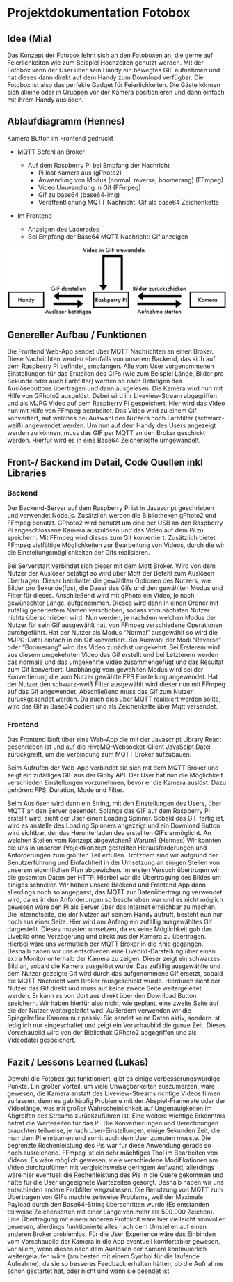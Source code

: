 # Projektdokumentation Fotobox

## Idee (Mia)
Das Konzept der Fotobox lehnt sich an den Fotoboxen an, die gerne auf Feierlichkeiten wie zum Beispiel Hochzeiten genutzt werden. Mit der Fotobox kann der User über sein Handy ein bewegtes GIF aufnehmen und hat dieses dann direkt auf dem Handy zum Download verfügbar. Die Fotobox ist also das perfekte Gadget für Feierlichkeiten. Die Gäste können sich alleine oder in Gruppen vor der Kamera positionieren und dann einfach mit ihrem Handy auslösen.

## Ablaufdiagramm (Hennes)
Kamera Button im Frontend gedrückt
- MQTT Befehl an Broker
    -  Auf dem Raspberry Pi bei Empfang der Nachricht
         - Pi löst Kamera aus (gPhoto2)
         - Anwendung von Modus (normal, reverse, boomerang) (FFmpeg)
         - Video Umwandlung in Gif (FFmpeg)
         - Gif zu base64 (base64-img)
         - Veröffentlichung MQTT Nachricht: Gif als base64 Zeichenkette

 - Im Frontend
    - Anzeigen des Laderades
    - Bei Empfang der Base64 MQTT Nachricht: Gif anzeigen

![Ablaufdiagram](assets/diagram.png "Sequenzdiagram")

## Genereller Aufbau / Funktionen
Die Frontend Web-App sendet über MQTT Nachrichten an einen Broker. Diese Nachrichten werden ebenfalls von unserem Backend, das sich auf dem Raspberry Pi befindet, empfangen. Alle vom User vorgenommenen Einstellungen für das Erstellen des GIFs (wie zum Beispiel Länge, Bilder pro Sekunde oder auch Farbfilter) werden so nach Betätigen des Auslösebuttons übertragen und dann ausgelesen. Die Kamera wird nun mit Hilfe von GPhoto2 ausgelöst. Dabei wird ihr Liveview-Stream abgegriffen und als MJPG Video auf dem Raspberry Pi gespeichert. Hier wird das Video nun mit Hilfe von FFmpeg bearbeitet. Das Video wird zu einem Gif konvertiert, auf welches bei Auswahl des Nutzers noch Farbfilter (schwarz-weiß) angewendet werden. Um nun auf dem Handy des Users angezeigt werden zu können, muss das GIF per MQTT an den Broker geschickt werden. Hierfür wird es in eine Base64 Zeichenkette umgewandelt.

## Front-/ Backend im Detail, Code Quellen inkl Libraries
### Backend
Der Backend-Server auf dem Raspberry Pi ist in Javascript geschrieben und verwendet Node.js. Zusätzlich werden die Bibliotheken gPhoto2 und FFmpeg benutzt. GPhoto2 wird benutzt um eine per USB an den Raspberry Pi angeschlossene Kamera auszulösen und das Video auf dem Pi zu speichern. Mit FFmpeg wird dieses zum Gif konvertiert. Zusätzlich bietet FFmpeg vielfältige Möglichkeiten zur Bearbeitung von Videos, durch die wir die Einstellungsmöglichkeiten der Gifs realisieren.

Bei Serverstart verbindet sich dieser mit dem Mqtt Broker. Wird von dem Nutzer der Auslöser betätigt so wird über Mqtt der Befehl zum Auslösen übertragen. Dieser beinhaltet die gewählten Optionen des Nutzers, wie Bilder pro Sekunde(fps), die Dauer des Gifs und den gewählten Modus und Filter für dieses.
Anschließend wird mit gPhoto ein Video, je nach gewünschter Länge, aufgenommen. Dieses wird dann in einen Ordner mit zufällig generiertem Namen verschoben, sodass vom nächsten Nutzer nichts überschrieben wird.
Nun werden, je nachdem welchen Modus der Nutzer für sein Gif ausgewählt hat, von FFmpeg verschiedene Operationen durchgeführt. Hat der Nutzer als Modus “Normal” ausgewählt so wird die MJPG-Datei einfach in ein Gif konvertiert. Bei Auswahl der Modi “Reverse” oder “Boomerang” wird das Video zunächst umgekehrt. Bei Ersterem wird aus diesem umgekehrten Video das Gif erstellt und bei Letzterem werden das normale und das umgekehrte Video zusammengefügt und das Resultat zum Gif konvertiert.
Unabhängig vom gewählten Modus wird bei der Konvertierung die vom Nutzer gewählte FPS Einstellung angewendet.
Hat der Nutzer den schwarz-weiß Filter ausgewählt wird dieser nun mit FFmpeg auf das Gif angewendet. Abschließend muss das Gif zum Nutzer zurückgesendet werden. Da auch dies über MQTT realisiert werden sollte, wird das Gif in Base64 codiert und als Zeichenkette über Mqtt versendet.

### Frontend
Das Frontend läuft über eine Web-App die mit der Javascript Library React geschrieben ist und auf die HiveMQ-Websocket-Client JavaScipt Datei zurückgreift, um die Verbindung zum MQTT Broker aufzubauen.

Beim Aufrufen der Web-App verbindet sie sich mit dem MQTT Broker und zeigt ein zufälliges GIF aus der Giphy API. Der User hat nun die Möglichkeit verschieden Einstellungen vorzunehmen, bevor er die Kamera auslöst. Dazu gehören: FPS, Duration, Mode und Filter.

Beim Auslösen wird dann ein String, mit den Einstellungen des Users, über MQTT an den Server gesendet. Solange das GIF auf dem Raspberry PI erstellt wird, sieht der User einen Loading Spinner. Sobald das GIF fertig ist, wird es anstelle des Loading Spinners angezeigt und ein Download Button wird sichtbar, der das Herunterladen des erstellten GIFs ermöglicht.
An welchen Stellen vom Konzept abgewichen? Warum?  (Hennes)
Wir konnten die uns in unserem Projektkonzept gestellten Herausforderungen und Anforderungen zum größten Teil erfüllen.
Trotzdem sind wir aufgrund der Benutzerführung und Einfachheit in der Umsetzung an einigen Stellen von unserem eigentlichen Plan abgewichen.
Im ersten Versuch übertrugen wir die gesamten Daten per HTTP. Hierbei war die Übertragung des Bildes um einiges schneller. Wir haben unsere Backend und Frontend App dann allerdings noch so angepasst, das MQTT zur Datenübertragung  verwendet wird, da es in den Anforderungen so beschrieben war und es nicht möglich gewesen wäre den Pi als Server über das Internet erreichbar zu machen.
Die Internetseite, die der Nutzer auf seinem Handy aufruft, besteht nun nur noch aus einer Seite. Hier wird am Anfang ein zufällig ausgewähltes Gif dargestellt. Dieses mussten umsetzen, da es keine Möglichkeit gab das Livebild ohne Verzögerung und direkt aus der Kamera zu übertragen. Hierbei wäre uns vermutlich der MQTT Broker in die Knie gegangen. Deshalb haben wir uns entschieden eine Livebild-Darstellung über einen extra Monitor unterhalb der Kamera zu zeigen. Dieser zeigt ein schwarzes Bild an, sobald die Kamera ausgelöst wurde.
Das zufällig ausgewählte und dem Nutzer gezeigte Gif wird durch das aufgenommene Gif ersetzt, sobald die MQTT Nachricht vom Broker rausgeschickt wurde.
Hierdurch sieht der Nutzer das Gif direkt und muss auf keine zweite Seite weitergeleitet werden. Er kann es von dort aus direkt über den Download Button speichern. Wir haben hierfür also nicht, wie geplant, eine zweite Seite auf die der Nutzer weitergeleitet wird.
Außerdem verwenden wir die Spiegelreflex Kamera nur passiv. Sie sendet keine Daten aktiv, sondern ist lediglich nur eingeschaltet und zeigt ein Vorschaubild die ganze Zeit.
Dieses Vorschaubild wird von der Bibliothek GPhoto2 abgegriffen und als Videodatei gespeichert.

## Fazit / Lessons Learned (Lukas)
Obwohl die Fotobox gut funktioniert, gibt es einige verbesserungswürdige Punkte.
Ein großer Vorteil, um viele Unwägbarkeiten auszumerzen, wäre gewesen, die Kamera anstatt des Liveview-Streams richtige Videos filmen zu lassen, denn es gab häufig Probleme mit der Abspiel-Framerate oder der Videolänge, was mit großer Wahrscheinlichkeit auf Ungenauigkeiten im Abgreifen des Streams zurückzuführen ist.
Eine weitere wichtige Erkenntnis betraf die Wartezeiten für das Pi. Die Konvertierungen und Berechnungen brauchten teilweise, je nach User-Einstellungen, einige Sekunden Zeit, die man dem Pi einräumen und somit auch dem User zumuten musste. Die begrenzte Rechenleistung des Pis war für diese Anwendung gerade so noch ausreichend.
FFmpeg ist ein sehr mächtiges Tool im Bearbeiten von Videos. Es wäre möglich gewesen, viele verschiedene Modifikationen am Video durchzuführen mit vergleichsweise geringem Aufwand, allerdings wäre hier eventuell die Rechenleistung des Pis in die Quere gekommen und hätte für die User ungeeignete Wartezeiten gesorgt. Deshalb haben wir uns entschieden andere Farbfilter wegzulassen.
Die Benutzung von MQTT zum Übertragen von GIFs machte zeitweise Probleme, weil der Maximale Payload durch den Base64-String überschritten wurde (Es entstanden teilweise Zeichenketten mit einer Länge von mehr als 500.000 Zeichen). Eine Übertragung mit einem anderen Protokoll wäre hier vielleicht sinnvoller gewesen, allerdings funktionierte alles nach dem Umstellen auf einen anderen Broker problemlos.
Für die User Experience wäre das Einbinden vom Vorschaubild der Kamera in die App eventuell komfortabler gewesen, vor allem, wenn dieses nach dem Auslösen der Kamera kontinuierlich weitergelaufen wäre (am besten mit einem Symbol für die laufende Aufnahme), da sie so besseres Feedback erhalten hätten, ob die Aufnahme schon gestartet hat, oder nicht und wann sie beendet ist.
